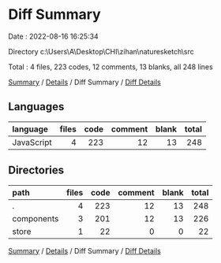 # Diff Summary

Date : 2022-08-16 16:25:34

Directory c:\\Users\\A\\Desktop\\CHI\\zihan\\naturesketch\\src

Total : 4 files,  223 codes, 12 comments, 13 blanks, all 248 lines

[Summary](results.md) / [Details](details.md) / Diff Summary / [Diff Details](diff-details.md)

## Languages
| language | files | code | comment | blank | total |
| :--- | ---: | ---: | ---: | ---: | ---: |
| JavaScript | 4 | 223 | 12 | 13 | 248 |

## Directories
| path | files | code | comment | blank | total |
| :--- | ---: | ---: | ---: | ---: | ---: |
| . | 4 | 223 | 12 | 13 | 248 |
| components | 3 | 201 | 12 | 13 | 226 |
| store | 1 | 22 | 0 | 0 | 22 |

[Summary](results.md) / [Details](details.md) / Diff Summary / [Diff Details](diff-details.md)